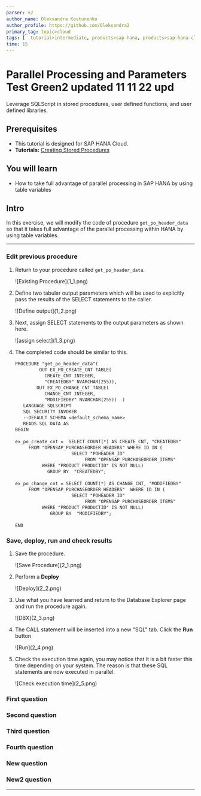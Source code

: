 ```yaml
---
parser: v2
author_name: Oleksandra Kovtunenko
author_profile: https://github.com/Oleksandra2
primary_tag: topic>cloud
tags: [  tutorial>intermediate, products>sap-hana, products>sap-hana-cloud, products>sap-business-application-studio]   
time: 15
---
```


# Parallel Processing and Parameters Test Green2 updated 11 11 22 upd
<!-- description --> Leverage SQLScript in stored procedures, user defined functions, and user defined libraries.

## Prerequisites  
- This tutorial is designed for SAP HANA Cloud.
- **Tutorials:** [Creating Stored Procedures](hana-cloud-sqlscript-stored-proc)

## You will learn  
- How to take full advantage of parallel processing in SAP HANA by using table variables

## Intro
In this exercise, we will modify the code of procedure `get_po_header_data`  so that it takes full advantage of the parallel processing within HANA by using table variables.

---

### Edit previous procedure


1. Return to your procedure called `get_po_header_data`.

    <!-- border -->![Existing Procedure](1_1.png)

2. Define two tabular output parameters which will be used to explicitly pass the results of the SELECT statements to the caller.

    <!-- border -->![Define output](1_2.png)

3. Next, assign SELECT statements to the output parameters as shown here.

    <!-- border -->![assign select](1_3.png)

4. The completed code should be similar to this.

    ```SQLCRIPT[1-3, 6, 8]
    PROCEDURE "get_po_header_data"(
             OUT EX_PO_CREATE_CNT TABLE(
               CREATE_CNT INTEGER,
               "CREATEDBY" NVARCHAR(255)),
            OUT EX_PO_CHANGE_CNT TABLE(
               CHANGE_CNT INTEGER,
               "MODIFIEDBY" NVARCHAR(255))  )
       LANGUAGE SQLSCRIPT
       SQL SECURITY INVOKER
       --DEFAULT SCHEMA <default_schema_name>
       READS SQL DATA AS
    BEGIN

    ex_po_create_cnt =  SELECT COUNT(*) AS CREATE_CNT, "CREATEDBY"
         FROM "OPENSAP_PURCHASEORDER_HEADERS" WHERE ID IN (
                         SELECT "POHEADER_ID"
                              FROM "OPENSAP_PURCHASEORDER_ITEMS"
              WHERE "PRODUCT_PRODUCTID" IS NOT NULL)
                GROUP BY  "CREATEDBY";

    ex_po_change_cnt = SELECT COUNT(*) AS CHANGE_CNT, "MODIFIEDBY"
         FROM "OPENSAP_PURCHASEORDER_HEADERS"  WHERE ID IN (
                         SELECT "POHEADER_ID"
                              FROM "OPENSAP_PURCHASEORDER_ITEMS"
              WHERE "PRODUCT_PRODUCTID" IS NOT NULL)
                 GROUP BY  "MODIFIEDBY";

    END
    ```


### Save, deploy, run and check results


1. Save the procedure.

    <!-- border -->![Save Procedure](2_1.png)

2. Perform a **Deploy**

    <!-- border -->![Deploy](2_2.png)

3. Use what you have learned and return to the Database Explorer page and run the procedure again.

    <!-- border -->![DBX](2_3.png)

4. The CALL statement will be inserted into a new "SQL" tab. Click the **Run** button

    <!-- border -->![Run](2_4.png)

5. Check the execution time again, you may notice that it is a bit faster this time depending on your system. The reason is that these SQL statements are now executed in parallel.

    <!-- border -->![Check execution time](2_5.png)


### First question




### Second question




### Third question




### Fourth question




### New question




### New2 question




---
